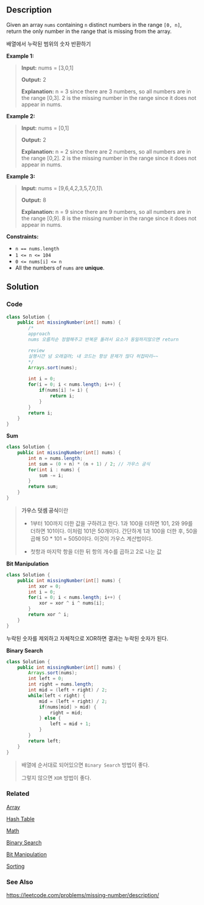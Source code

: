 ## Description

Given an array `nums` containing `n` distinct numbers in the range `[0, n]`, return the only number in the range that is missing from the array.

배열에서 누락된 범위의 숫자 반환하기

**Example 1:**

> **Input:** nums = [3,0,1]
> 
> **Output:** 2
> 
> **Explanation:** n = 3 since there are 3 numbers, so all numbers are in the range [0,3]. 2 is the missing number in the range since it does not appear in nums.

**Example 2:**

> **Input:** nums = [0,1]
> 
> **Output:** 2
> 
> **Explanation:** n = 2 since there are 2 numbers, so all numbers are in the range [0,2]. 2 is the missing number in the range since it does not appear in nums.

**Example 3:**

> **Input:** nums = [9,6,4,2,3,5,7,0,1]\
> 
> **Output:** 8
> 
> **Explanation:** n = 9 since there are 9 numbers, so all numbers are in the range [0,9]. 8 is the missing number in the range since it does not appear in nums.

**Constraints:**

- `n == nums.length`
- `1 <= n <= 104`
- `0 <= nums[i] <= n`
- All the numbers of `nums` are **unique**.

## Solution
### Code
```java
class Solution {
    public int missingNumber(int[] nums) {
        /*
        approach
        nums 오름차순 정렬해주고 반복문 돌려서 요소가 동일하지않으면 return

        review
        실행시간 넘 오래걸려; 내 코드는 항상 문제가 많다 허접따리~~
        */
        Arrays.sort(nums);
        
        int i = 0;
        for(i = 0; i < nums.length; i++) {
            if(nums[i] != i) {
                return i;
            }
        }
        return i;
    }
}
```

**Sum**
```java
class Solution {
    public int missingNumber(int[] nums) {
        int n = nums.length;
        int sum = (0 + n) * (n + 1) / 2; // 가우스 공식
        for(int i : nums) {
            sum -= i;
        }
        return sum;
    }
}
```
> **가우스 덧셈 공식**이란
>
> - 1부터 100까지 더한 값을 구하려고 한다. 1과 100을 더하면 101, 2와 99를 더하면 101이다. 이처럼 101은 50개이다. 간단하게 1과 100을 더한 후, 50을 곱해 50 * 101 = 5050이다. 이것이 가우스 계산법이다.
>
> - 첫항과 마지막 항을 더한 뒤 항의 개수를 곱하고 2로 나눈 값


**Bit Manipulation**

```java
class Solution {
    public int missingNumber(int[] nums) {
        int xor = 0;
        int i = 0;
        for(i = 0; i < nums.length; i++) {
            xor = xor ^ i ^ nums[i];
        }
        return xor ^ i;
    }
}
```
누락된 숫자를 제외하고 자체적으로 XOR하면 결과는 누락된 숫자가 된다. 

**Binary Search**

```java
class Solution {
    public int missingNumber(int[] nums) {
        Arrays.sort(nums);
        int left = 0;
        int right = nums.length;
        int mid = (left + right) / 2;
        while(left < right) {
            mid = (left + right) / 2;
            if(nums[mid] > mid) {
                right = mid;
            } else {
                left = mid + 1;
            }
        }
        return left;
    }
} 
```

> 배열에 순서대로 되어있으면 `Binary Search` 방법이 좋다.
> 
> 그렇지 않으면 `XOR` 방법이 좋다.

### Related
[Array](/Data-Structure/Array.md)

[Hash Table](/Data-Structure/Hash-Table.md)

[Math](/Java/Math-class.md)

[Binary Search](/Algorithm/Type/Binary-Search.md)

[Bit Manipulation](/Algorithm/Bit-Manipulation.md)

[Sorting](/Algorithm/Type/Sorting.md)


### See Also

https://leetcode.com/problems/missing-number/description/